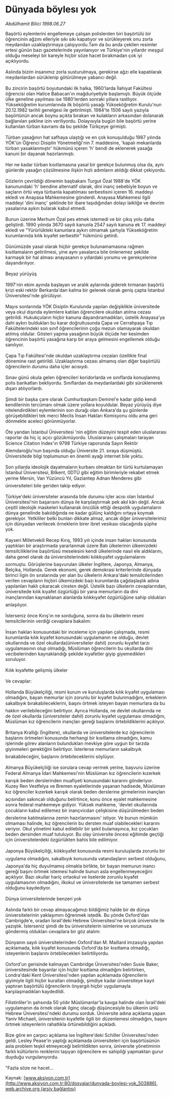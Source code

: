 # Dünyada böylesı yok

*Abdülhamit Bilici 1998.06.27*

<div class="pNewsDetailMainContent" itemprop="articleBody">
 Başörtü eylemlerini engellemeye çalışan polislerden biri başörtülü bir öğrencinin ağzını elleriyle sıkı sıkı kapatıyor ve sürükleyerek onu zorla meydandan uzaklaştırmaya çalışıyordu.Tam da bu anda çekilen resimler ertesi günün bazı gazetelerinde yayınlanıyor ve Türkiye'nin yıllardır meşgul olduğu meseleyi bir kareyle hiçbir söze hacet bırakmadan çok iyi açıklıyordu.
 <br/>
 <br/>
 Aslında bizim insanımız zorla susturulmaya, gerekirse ağzı elle kapatılarak meydanlardan sürüklenip götürülmeye yabancı değil.
 <br/>
 <br/>
 Bu zincirin başörtü boyutundaki ilk halka, 1960'larda İlahiyat Fakültesi öğrencisi olan Hatice Babacan'ın mağduriyetiyle başlamıştı. Büyük ölçüde ülke geneline yayılması ise 1980'lerden sonraki yıllara rastlıyor. Yükseköğretim kurumlarında ilk böşörtü yasağı Yükseköğretim Kurulu'nun 20.12.1982 tarihli genelgesi ile getirilmişti. 1984'te 1506 sayılı yazıyla başörtünün ancak boynu açıkta bırakan ve kulakların arkasından dolanarak bağlanılan şekline izin veriliyordu. Dolayısıyla bugün bile başörtü yerine kullanılan türban kavramı da bu şekilde Türkçeye girmişti.
 <br/>
 <br/>
 Türban yasağının hat safhaya ulaştığı ve en çok konuşulduğu 1987 yılında YÖK'ün Öğrenci Disiplin Yönetmeliği'nin 7. maddesine, 'kapalı mekanlarda türban yasaklanmıştır' hükmünü içeren 'h' bendi de eklenerek yasağa kanuni bir dayanak hazırlanmıştı.
 <br/>
 <br/>
 Her ne kadar türban kısıtlamasına yasal bir gerekçe bulunmuş olsa da, aynı günlerde yasağın çözülmesine ilişkin hızlı adımların atıldığı dikkat çekiyordu.
 <br/>
 <br/>
 Gözlerin çevrildiği dönemin başbakanı Turgut Özal 1988'de YÖK kanunundaki 'h' bendine alternatif olarak, dini inanç sebebiyle boyun ve saçların örtü veya türbanla kapatılması serbestisini içeren 16. maddeyi ekledi ve Anayasa Mahkemesine gönderdi. Anayasa Mahkemesi ilgili maddeyi 'dini inanç' şeklinde bir ibare taşıdığından dolayı laikliğe ve devrim yasalarına aykırı bularak kabul etmedi.
 <br/>
 <br/>
 Bunun üzerine Merhum Özal pes etmek istemedi ve bir çıkış yolu daha geliştirdi. 1990 yılında 3670 sayılı kanunla 2547 sayılı kanuna ek 17. maddeyi ekledi ve "Yürürlükteki kanunlara aykırı olmamak şartıyla Yükseköğretim kurumlarında kılık kıyafet serbesttir" hükmünü getirdi.
 <br/>
 <br/>
 Günümüzde yasal olarak hiçbir gerekçe bulunamamasına rağmen kısıtlamaların getirilmesi, yine aynı yasalarca bile önlenemez şekilde karmaşık bir hal alması anayasanın o yıllardaki yorumu ve gerekçelerine dayandırılıyor.
 <br/>
 <br/>
 Beyaz yürüyüş
 <br/>
 <br/>
 1997'nin ekim ayında başlayan ve aralık aylarında giderek tırmanan başörtü krizi eski rektör Berkarda'dan kalma bir gelenek olarak geniş çapta İstanbul Üniversitesi'nde görülüyor.
 <br/>
 <br/>
 Mayıs sonlarında YÖK Disiplin Kurulunda yapılan değişiklikle üniversitede veya okul dışında eylemlere katılan öğrencilere okuldan atılma cezası getirildi. Hukukçuların hiçbir kanuna dayandıramadıkları, üstelik Anayasa'ya dahi aykırı buldukları bu karar doğrultusunda Çapa ve Cerrahpaşa Tıp Fakültelerindeki son sınıf öğrencilerinin çoğu mezun olamayarak okuldan atılmış oldular. Gösteri yapma yasağının büyük ölçüde her kesimden öğrencinin başörtü yasağına karşı bir araya gelmesini engellemek olduğu sanılıyor.
 <br/>
 <br/>
 Çapa Tıp Fakültesi'nde okuldan uzaklaştırma cezaları özellikle final dönemine rast getirildi. Uzaklaştırma cezası almamış olan diğer başörtülü öğrencilerin durumu daha içler acısıydı.
 <br/>
 <br/>
 Sınav günü okula gelen öğrencileri koridorlarda ve sınıflarda konuşlanmış polis barikatları bekliyordu. Sınıflardan da meydanlardaki gibi sürüklenerek dışarı atılıyorlardı.
 <br/>
 <br/>
 Şimdi bir başka çare olarak Cumhurbaşkanı Demirel'e kadar gidip kendi kendilerinin tercümanı olmak üzere yollara koyuldular. Beyaz yürüyüş diye nitelendirdikleri eylemlerinin son durağı olan Ankara'da şu günlerde görüşebildikleri tek merci Meclis İnsan Hakları Komisyonu oldu ama geri dönmekte aceleci görünmüyorlar.
 <br/>
 <br/>
 Öte yandan İstanbul Üniversitesi 'nin eğitim düzeyini tespit eden uluslararası raporlar da hiç iç açıcı gözükmüyordu. Uluslararası çalışmaları tarayan Science Citation Index'ın 9798 Türkiye raporunda Sayın Rektör Alemdaroğlu'nun başında olduğu Üniversite 21. sıraya düşmüştü. Üniversitede bilgi toplumunun en önemli ayağı internet bile yoktu.
 <br/>
 <br/>
 Son yıllarda ideolojik dayatmaların kurbanı olmaktan bir türlü kurtulamayan İstanbul Üniversitesi, Bilkent, 0DTÜ gibi eğitim birimleriyle rekabet etmek yerine Mersin, Van Yüzüncü Yıl, Gaziantep Adnan Menderes gibi üniversiteleri bile geriden takip ediyor.
 <br/>
 <br/>
 Türkiye'deki üniversiteler arasında bile durumu içler acısı olan İstanbul Üniversitesi'nin başarısını dünya ile karşılaştırmak pek akıl kârı değil. Ancak çeşitli ideolojik maskeleri kullanarak öncülük ettiği despotik uygulamaların dünya genelinde bakıldığında ne kadar gülünç kaldığını ortaya koymak gerekiyor. Yetkililer belki bunları dikkate almaz, ancak diğer üniversitelerimiz için dünyadan verilecek örneklerin birer ibret vesikası olacağında şüphe yok.
 <br/>
 <br/>
 Kayseri Milletvekili Recep Kırış, 1993 yılı içinde insan hakları konusunda yaptıkları bir araştırmada yararlanmak üzere Batı ülkelerinin ülkemizdeki temsilciliklerine başörtüsü meselesini kendi ülkelerinde nasıl ele aldıklarını, daha genel olarak da üniversitelerindeki kılıkkıyafet uygulamalarını sormuştu. Görüşlerine başvurulan ülkeler İngiltere, Japonya, Almanya, Belçika, Hollanda. Gerek ekonomi, gerek demokrasi kriterlerinde dünyada birinci ligin ön sıralarında yer alan bu ülkelerin Ankara'daki temsilcilerinden verilen cevapların hiçbiri ülkemizdeki bazı kurumlarda çağdaşlaşlık adına yapılanları haklı çıkaracak cinsten değil. Üstelik bazı ülkelerin cevaplarından, üniversitede kılık kıyafet özgürlüğü bir yana memurların da dini inançlarından kaynaklanan alanlarda kılıkkıyafet özgürlüğüne sahip oldukları anlaşılıyor.
 <br/>
 <br/>
 İsterseniz önce Kırış'ın ne sorduğuna, sonra da bu ülkelerin resmi temsilcilerinin verdiği cevaplara bakalım:
 <br/>
 <br/>
 İnsan hakları konusundaki bir inceleme için yapılan çalışmada, resmi kurumlarda kılık kıyafet konusundaki uygulamanın ne olduğu, devlet okullarında ve özel okullarda(üniversiteler dahil) zorunlu kıyafet tarzı uygulamasının olup olmadığı, Müslüman öğrencilerin bu okullarda dini vecibelerinden kaynaklandığı şekilde kıyafetler giyip giyemedikleri soruluyor.
 <br/>
 <br/>
 Kılık kıyafette gelişmiş ülkeler
 <br/>
 <br/>
 Ve cevaplar:
 <br/>
 <br/>
 Hollanda Büyükelçiliği, resmi kurum ve kuruluşlarda kılık kıyafet uygulaması olmadığını, bayan memurlar için zorunlu bir kıyafet bulunmadığını, erkeklerin sakalbıyık bırakabileceklerini, başını örtmek isteyen bayan memurlara da bu hakkın verilebileceğini belirtiyor. Ayrıca Hollanda, ne devlet okullarında ne de özel okullarda (üniversiteler dahil) zorunlu kıyafet uygulaması olmadığını, Müslüman kız öğrencilerin inançları gereği başlarını örtebildiklerini açıklıyor.
 <br/>
 <br/>
 Britanya Krallığı (İngiltere), okullarda ve üniversitelerde kız öğrencilerin başlarını örtmeleri konusunda herhangi bir kısıtlama olmadığını, kamu işlerinde görev alanların bulundukları mevkiye göre uygun bir tarzda giyinmeleri gerektiğini belirtiyor. İsterlerse memurların sakalbıyık bırakabileceğini, başlarını örtebileceklerini söylüyor.
 <br/>
 <br/>
 Almanya Büyükelçiliği ise sorulara cevap vermek yerine, başvuru üzerine Federal Almanya İdari Mahkemesi'nin Müslüman kız öğrencilerin kızerkek karışık beden derslerinden muafiyeti konusundaki kararını gönderiyor. Kuzey Ren Vestfelya ve Bremen eyaletlerinde yaşanan hadisede, Müslüman kız öğrenciler kızerkek karışık olarak beden derslerine girmelerinin inançları açısından sakıncalı olduğunu belirtince, konu önce eyalet mahkemesine sonra federal mahkemeye gidiyor. Yüksek mahkeme, 'devlet okullarında çocukların kabul edilemez bir inançvicdan çelişkisine düşürülmeden beden derslerine katılmalarına zemin hazırlanmasını' istiyor. Ve bunun mümkün olmaması halinde, kız öğrencilerin bu dersten muaf olabilecekleri kararını veriyor. Okul yönetimi kabul edilebilir bir şekil bulamayınca, kız çocukları beden dersinden muaf tutuluyor. Bu olay üniversite öncesi eğitimde geçtiği için üniversitelerdeki özgürlükten bahis bile edilmiyor.
 <br/>
 <br/>
 Japonya Büyükelçiliği, kılıkkıyafet konusunda resmi kuruluşlarda zorunlu bir uygulama olmadığını, sakalbıyık konusunda vatandaşların serbest olduğunu, Japonya'da hiç duyulmamış olmakla birlikte, bir bayan memurun inancı gereği başını örtmek istemesi halinde bunun asla engellenmeyeceğini açıklıyor. Bazı okullar hariç ortaokul ve liselerde zorunlu kıyafet uygulamasının olmadığını, ilkokul ve üniversitelerde ise tamamen serbest olduğunu kaydediyor.
 <br/>
 <br/>
 Dünya üniversitelerinde benzeri yok
 <br/>
 <br/>
 Aslında farklı bir cevap almayacağımızı bildiğimiz halde bir de dünya üniversitelerinin yaklaşımını öğrenmek istedik. Bu yönde Oxford'dan Cambrigde'e, oradan İsrail'deki Hebrew Üniversitesi'ne birçok üniversite ile yazıştık. İsterseniz şimdi de bu üniversitelerin isimlerine ve sorumuza göndermiş oldukları cevaplara bir göz atalım:
 <br/>
 <br/>
 Dünyanın sayılı üniversitelerinden Oxford'dan M. Maillard imzasıyla yapılan açıklamada, kılık kıyafet konusunda Oxford'da bir kısıtlama olmadığı, isteyenlerin başlarını örtebilecekleri belirtiliyordu.
 <br/>
 <br/>
 Oxford'un gerisinde kalmayan Cambridge Üniversitesi'nden Susie Baker, üniversitesinde bayanlar için hiçbir kısıtlama olmadığını belirtirken, Londra'daki Kent Üniversitesi'nden yapılan açıklamada öğrencilerin giyimiyle ilgili hiçbir kuralları olmadığı, şimdiye kadar üniversiteye kayıt yaptıran başörtülü öğrencilerin önyargılı hiçbir uygulamayla karşılaşmadıkları kaydedildi.
 <br/>
 <br/>
 Filistinliler'in şahsında 50 yıldır Müslümanlar'la kavga halinde olan İsrail'deki uygulamanın da örnek olarak ilginç olacağı düşüncesiyle bu ülkenin ünlü Hebrew Üniversitesi'ndeki durumu sorduk. Üniversite adına açıklama yapan Yaniv Michaeli, üniversitenin kıyafetle ilgili bir düzenlemesi olmadığını, başını örtmek isteyenlerin rahatlıkla örtünebildiğini açıkladı.
 <br/>
 <br/>
 Bize göre en çarpıcı açıklama ise İngiltere'deki Schiller Üniversitesi'nden geldi. Lesley Pease'in yaptığı açıklamada üniversiteleri için başörtüsünün asla problem teşkil etmeyeceği belirtildikten sonra, üniversite yönetiminin farklı kültürlerin renklerini taşıyan öğrencilere ev sahipliği yapmaktan gurur duyduğu vurgulanıyordu.
 <br/>
 <br/>
 "Fazla söze ne hacet...
 <br/>
</div>


Kaynak: [www.aksiyon.com.tr](http://www.aksiyon.com.tr:80/dosyalar/dunyada-boylesi-yok_503886), [web.archive.org (arşiv bağlantısı)](http://web.archive.org/web/20150221173535/http://www.aksiyon.com.tr:80/dosyalar/dunyada-boylesi-yok_503886)
